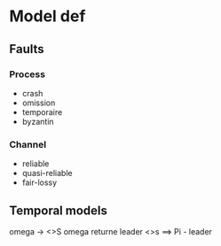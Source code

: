 # Model def

## Faults

### Process

- crash
- omission
- temporaire
- byzantin

### Channel

- reliable
- quasi-reliable
- fair-lossy

## Temporal models


omega -> <>S
omega returne leader
<>s ==> Pi - leader